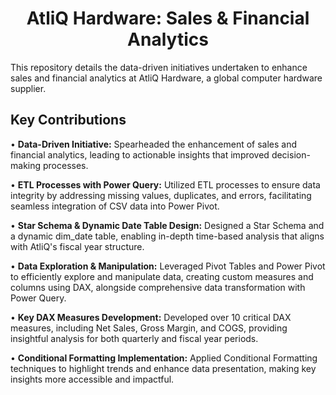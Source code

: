 <h1 align="center">AtliQ Hardware: Sales & Financial Analytics </h1>

<p>This repository details the data-driven initiatives undertaken to enhance sales and financial analytics at AtliQ Hardware, a global computer hardware supplier.</p>

<h2>Key Contributions</h2>

•	**Data-Driven Initiative:** Spearheaded the enhancement of sales and financial analytics, leading to actionable insights that improved decision-making processes.

•	**ETL Processes with Power Query:** Utilized ETL processes to ensure data integrity by addressing missing values, duplicates, and errors, facilitating seamless integration of CSV data into Power Pivot.

•	**Star Schema & Dynamic Date Table Design:** Designed a Star Schema and a dynamic dim_date table, enabling in-depth time-based analysis that aligns with AtliQ's fiscal year structure.

•	**Data Exploration & Manipulation:** Leveraged Pivot Tables and Power Pivot to efficiently explore and manipulate data, creating custom measures and columns using DAX, alongside comprehensive data transformation with Power Query.

•	**Key DAX Measures Development:** Developed over 10 critical DAX measures, including Net Sales, Gross Margin, and COGS, providing insightful analysis for both quarterly and fiscal year periods.

•	**Conditional Formatting Implementation:** Applied Conditional Formatting techniques to highlight trends and enhance data presentation, making key insights more accessible and impactful.

